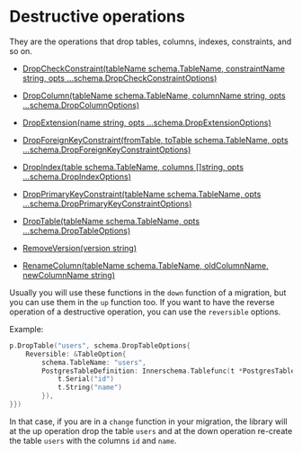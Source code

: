 # Destructive operations

They are the operations that drop tables, columns, indexes, constraints, and so on.


- [DropCheckConstraint(tableName schema.TableName, constraintName string, opts ...schema.DropCheckConstraintOptions)](https://pkg.go.dev/github.com/alexisvisco/amigo/pkg/schema/pg#Schema.DropCheckConstraint)

- [DropColumn(tableName schema.TableName, columnName string, opts ...schema.DropColumnOptions)](https://pkg.go.dev/github.com/alexisvisco/amigo/pkg/schema/pg#Schema.DropColumn)

- [DropExtension(name string, opts ...schema.DropExtensionOptions)](https://pkg.go.dev/github.com/alexisvisco/amigo/pkg/schema/pg#Schema.DropExtension)

- [DropForeignKeyConstraint(fromTable, toTable schema.TableName, opts ...schema.DropForeignKeyConstraintOptions)](https://pkg.go.dev/github.com/alexisvisco/amigo/pkg/schema/pg#Schema.DropForeignKeyConstraint)

- [DropIndex(table schema.TableName, columns []string, opts ...schema.DropIndexOptions)](https://pkg.go.dev/github.com/alexisvisco/amigo/pkg/schema/pg#Schema.DropIndex)

- [DropPrimaryKeyConstraint(tableName schema.TableName, opts ...schema.DropPrimaryKeyConstraintOptions)](https://pkg.go.dev/github.com/alexisvisco/amigo/pkg/schema/pg#Schema.DropPrimaryKeyConstraint)

- [DropTable(tableName schema.TableName, opts ...schema.DropTableOptions)](https://pkg.go.dev/github.com/alexisvisco/amigo/pkg/schema/pg#Schema.DropTable)

- [RemoveVersion(version string)](https://pkg.go.dev/github.com/alexisvisco/amigo/pkg/schema/pg#Schema.RemoveVersion)

- [RenameColumn(tableName schema.TableName, oldColumnName, newColumnName string)](https://pkg.go.dev/github.com/alexisvisco/amigo/pkg/schema/pg#Schema.RenameColumn)

Usually you will use these functions in the `down` function of a migration, but you can use them in the `up` function too.
If you want to have the reverse operation of a destructive operation, you can use the `reversible` options. 

Example: 

```go
p.DropTable("users", schema.DropTableOptions{
	Reversible: &TableOption{
        schema.TableName: "users",
        PostgresTableDefinition: Innerschema.Tablefunc(t *PostgresTableDef) {
            t.Serial("id")
            t.String("name")
        }),
}})
```

In that case, if you are in a `change` function in your migration, the library will at the up operation drop the table `users` and at the down operation re-create the table `users` with the columns `id` and `name`.
